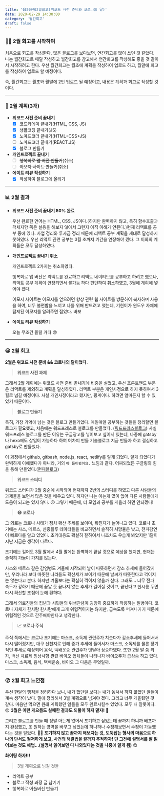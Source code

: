```yaml
---
title: '😷20년02월회고(위코드 사전 준비와 코로나의 달)'
date: 2020-02-29 14:30:00
category: '월간회고'
draft: false
---
```


### 🏋️‍♀️ 2월 회고를 시작하며

처음으로 회고를 작성한다. 많은 블로그를 보다보면, 연간회고를 많이 쓰던 것 같았다. 나는 월간회고로 매달 작성하고 월간회고를 참고해서 연간회고를 작성해도 좋을 것 같아서 시작하려고 한다. 우선 월간회고는 월초에 계획을 작성하여 업로드 하고, 월말에 회고를 작성하여 업로드 할 예정이다.

즉, 월간회고는 월초와 월말에 2번 업로드 될 예정이고, 내용은 계획과 회고로 작성할 것 이다.

---

### 📅 2월 계획(3개)

- **위코드 사전 준비 끝내기**
  - [x] 코드카데미 끝내기(HTML, CSS, JS)
  - [x] 생활코딩 끝내기(JS)
  - [x] 노마드코더 끝내기(HTML+CSS+JS)
  - [ ] 노마드코더 끝내기(REACT.JS)
  - [x] 블로그 만들기
- **개인프로젝트 끝내기**
  - [ ] ~~행복회로 앱 버전 만들기~~(취소)
  - [ ] ~~이모지 사이트 만들기~~(취소)
- **에이트 리뷰 작성하기**
  - [x] 작성하여 블로그에 올리기

---

### 📊 2월 결과

- **위코드 사전 준비 끝내기 80% 완료**

  우선 완료한 언어는 HTML, CSS, JS이다.(하지만 완벽하지 않고, 특히 함수호출과 객체지향 쪽은 실용을 해보지 않아서 그런지 아직 이해가 안된다.)현재 리엑트를 공부 중에 있다. 사업 정리와 투자금 정리 때문에 리액트 공부 계획을 제대로 달성하지 못하였다. 우선 리액트 관련 공부는 3월 초까지 기간을 연장해야 겠다. 그 이외의 계획들은 모두 달성하였다.

- **개인프로젝트 끝내기 취소**

  개인프로젝트 2가지는 취소하였다. 

  행복회로 앱 버전은 리액트를 완료하고 리액트 네이티브를 공부하고 하려고 했으나, 리액트 공부 계획이 연장되면서 불가능 하다 판단하여 취소하였고, 3월에 계획에 넣어야 겠다.

  이모지 사이트는 이모지를 얻으려면 항상 관련 웹 사이트를 방문하여 복사하며 사용을 하여, 너무 불편함을 느끼고 나를 위해 만드려고 했는데, 기현이가 윈도우 자체에 탑제된 이모지를 알려주면 접었다. 바보 

- **에이트 리뷰 작성하기**

  오늘 무조건 올릴 거다 😡

---

### 😀 2월 회고

**2월은 위코드 사전 준비 && 코로나의 달이었다.**

> **위코드 사전 과제**

그래서 2월 계획에는 위코드 사전 준비 끝내기에 비중을 실었고, 우선 프론트앤드 부분은 리액트를 제외하고 계획을 달성하였다. 리액트 부분은 개인사정으로 하지 못하여서 3월로 넘길 예정이다. 사실 개인사정이라고 했지만, 핑계이다. 하려면 얼마든지 할 수 있었기 때문이다.

> **블로그 만들기**

특히, 가장 기억에 남는 것은 블로그 만들기었다. 매일매일 공부하는 것들을 정리할면 블로그가 필요했고, 처음에는 워드프레스로 블로그를 만들었다. ([워드프레스블로그](https://oneiron381994835.wordpress.com/)) 사실 워드프레스 블로그를 만든 이유는 구글광고를 넣어보고 싶어서 였는데, 나중에 gatsby나 hexo에도 삽입이 가능하다 하여 어차피 만들 기술블로그 지금 만들자 하고 결심하고 gatsby로 만들었다.

이 과정에서 github, gitbash, node.js, react, netlify를 알게 되었다. 알게 되었다가 완벽하게 이해했다가 아니라, 거의 `아 들어봤어요.` 느낌과 같다. 어찌되었든 구글링의 힘을 통해 만들었다.([현재블로그](https://one-iron.netlify.com/))

> **위코드 스터디**

위코드 스터디가 2월 중순에 시작되어 현재까지 2번의 스터디를 하였고 다른 사람들의 과제물을 보면서 많은 것을 배우고 있다. 하지만 나는 아는게 많이 없어 다른 사람들에게 도움이 되고는 있지 않다. 😥 그렇기 때문에, 더 모임과 공부를 게을리 하면 안되겠다!

> **😷 코로나**

그 외로는 코로나 사태가 점차 확산 추세를 보이며, 확진자가 늘어나고 있다. 코로나 초기에는 사스, 메르스, 신종플루 데이터들을 비교하면서 솔직히 사망율은 낮고, 전파감연이 빠르다를 알고 있었다. 초기대응도 확실히 잘하여서 나조차도 우습게 봐았지만 1달이 지난 지금은 생각이 다르다.

초기에는 길어도 3월 말에서 4월 말에는 완벽하게 끝날 것으로 예상을 했지만, 현재는 솔직히 가늠이 가지를 않는다. 

사스와 메르스 같은 감염병도 겨울에 시작되어 날이 따뜻하면서 감소 추세에 들어갔지만, 우리나라 보다 따뜻한 나라들도 확산세가 보이기 때문에 날씨가 따뜻한다고 꺽이지는 않는다고 본다. 하지만 겨울보다는 확실히 꺽이지 않을까 싶다. 그래도... 너무 전파 속도가 강하기 때문에 끝날 듯 끝나지 않는 추세가 길어질 것이고, 끝났다고 한시름 두면 다시 확산할 조짐이 눈에 훤하다.

그래서 의료진들의 집념과 시민들의 위생관념이 굉장히 중요하게 작용하는 질병이다. 코로나 자체가 한사람 한사람에게 크게 위협적이지는 않지만, 급속도록 퍼져나가기 때문에 위협적인 것으로 간주해야한다고 생각한다.

> **📈 코로나 주식**

주식 쪽에서는 코로나 초기에는 마스크, 소독제 관련주가 치솟다가 감소추세에 들어서서 다시 떨어졌지만, 대구 신천지로 인해 증가 추세에 들어서자 마스크, 소독제를 물론 장기적인 추세로 예상되어 음식, 택배운송 관련주가 잇달아 상승하였다. 또한 2월 말 쯤 되자, 백신 치료제 임상시험 관련 바이오 업체들이 나타나자 바이오주가 급상승 하고 있다. 마스크, 소독제, 음식, 택배운송, 바이오 그 다음은 무엇일까.

---

### 😮 2월 회고 느낀점

우선 한달의 행적을 정리하다 보니, 내가 했던일 보다는 내가 놓쳐서 하지 않았던 일들이 계속 생각이 났다. 밑에 정리해서 3월 계획으로 넘겨야 겠다. 그리고 너무 게을렀던 것 같다. 마음만 먹으면 원래 계획했던 일들을 모두 완료시킬수 있었다. 모두 내 잘못이다. 😡 **3월은 이런 게으름도 실패한 결과도 되풀이 하지 말자!** 🤬

그리고 블로그를 만들 때 정말 아는게 없어서 포기하고 싶었는데 끝까지 하니까 배포까지 완성했고, 또 원하는 영역을 바꾸고 싶었는데 하나하나 수정해보면서 수정이 가능했다는 것을 알았다. 👮‍♂️ **포기하지 않고 끝까지 해보자는 것, 도둑잡는 형사의 마음으로 하나의 단서도 철저하게 보고, 사건의 해결법을 끝까지 추적하자! 단 그전에 설명서를 잘 읽어보는 것도 해법...(설명서 읽어보면 다 나와있다는 것을 나중에 알게 됨)** 😋

**화이팅 하자!!!**

> 3월 계획으로 넘길 것들

- 리액트 공부
- 블로그 작성 과정 글 남기기
- 행복회로 어플버전 만들기